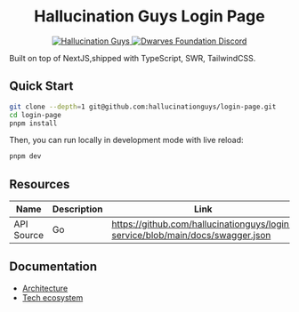<h1 align="center">
    Hallucination Guys Login Page
</h1>
<p align="center">
    <a href="https://github.com/hallucinationguys">
        <img src="https://img.shields.io/badge/-make%20by%20hallucination%20guys-%2523e13f5e?style=for-the-badge&logo=data%3Aimage%2Fpng%3Bbase64%2CiVBORw0KGgoAAAANSUhEUgAAABAAAAAQCAYAAAAf8%2F9hAAAAAXNSR0IArs4c6QAAAzNJREFUOE%2Blk9trHAUUh387s5eZ2dnZnWSTzSabrDGpSWhtTbVFn4S2FIoVWzCUGtBcWx%2BKbehF0aCDYExLaTQ%2BBApJb2ADxSJqS2ntH6CpFUxiSWs2yW5C9jqbvcxld2Z2JAsN9rWepwOH83EO3zkW%2FM%2BwPO3%2F8P2BOivBvMMwzjgjF38RLgvqf9mCIFj1HLtfySv16Vzq1sT334TW62VA14ETnlB8ftbnranVNQMvt7Yucx6%2B59QX%2FffW6yNfjr8hSflLM3OPWkiSQCwWFat4b8v1ny8my4D9ezvfXcuINzZv2oyGQADBhgBMw6LnZamHtDkKJIGrlIN0rEYTWFyKYObxNDjWc%2Finu9cmy4DDb3V%2FQDnZy69t3wZV1eBinQgG%2FIiuRHWTtJh%2Bf7UtshJDJpcH66Tx4I8%2Fkcvm%2BiZvTYyXAaf6B%2FcYhnmvooKHpKjY2sRjm4%2BACzJsFIWlVRnTMR3zKQNuN4toNAaCMPeNjA%2FfKQMGBi7QdFGJ8G5XZWMthTebrbDrayDdGrRsEuFZCUrBhsdmPRIGg1QynbFXeWsF4ai8YWHozLfdHEtPHNjBgNYzsKkrcLRRMCQdC%2FfnEE07QPIvYFqvR0aRjg9%2BfWJ0w8J6cvaz0WM1PPfd654otHwcviYLiEICpXwRYlrDbMgKo8QhW7sTq6ns6cELJ89vAIQugSo6rRHaQXp3%2BWRo2QRshApTkwCCwcJiElaahWxwWHY3QipoIqOadeu3Ul7ho95PdxtF7VdvZSXYgoigPY%2BCIiMjpsG7OCRECVaaQ9rhRtHtQyyeAOWk94yOD90vAzre7umibfZLO19tx%2BLSKigriZeqOSw8mAJNM6h4sRlhqQipqCMY9OO3qYdQNK3v5lONHfu6D4Xjkcntre3YuqUV3koPCILEk%2FnwQ5iwNDU2vGISJUsymcKjuRB%2B%2F2sK%2Fpq69368feV6eYLejoGK0PI%2Ff7s53uew2dHSvElkGOfnnwwdGwNQ%2Bur0SI9SUIfn5p9UGYYOcU2MtbVvaRsbG05vaOzrPBNw0dQhhnEmNQo3z537OPfMMx0RmJKLPijl1OqcIv9w8drZ8DMan%2Fer%2FwXYv1YgUxjaVwAAAABJRU5ErkJggg%3D%3D&logoColor=white&color=%23e0c8cd" alt="Hallucination Guys" />
    </a>
    <a href="https://discord.gg/mCvuTe4XUc">
        <img src="https://img.shields.io/badge/-join%20the%20community-%235865F2?style=for-the-badge&logo=discord&&logoColor=white" alt="Dwarves Foundation Discord" />
    </a>
</p>

Built on top of NextJS,shipped with TypeScript, SWR, TailwindCSS. 

## Quick Start

```bash
git clone --depth=1 git@github.com:hallucinationguys/login-page.git
cd login-page
pnpm install
```

Then, you can run locally in development mode with live reload:

```bash
pnpm dev
```

## Resources

| Name       | Description | Link                                                                          |
| ---------- | ----------- | ----------------------------------------------------------------------------- |
| API Source | Go          | https://github.com/hallucinationguys/login-service/blob/main/docs/swagger.json|



## Documentation

- [Architecture](./docs/architect.md)
- [Tech ecosystem](https://github.com/hallucinationguys/playbook)
